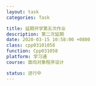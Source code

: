 ```yaml
---
layout: task
categories: Task

title: 延期开学第五次作业
description: 第二次延期
date: 2020-03-15 10:58:00 +0800
class: cpp03101058
function: Cpp031058
platform: 学习通
course: 面向对象程序设计

status: 进行中
---
```


